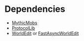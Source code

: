 # Dependencies

* [MythicMobs](https://www.spigotmc.org/resources/%E2%9A%94-mythicmobs-free-version-%E2%96%BAthe-1-custom-mob-creator%E2%97%84.5702/)
* [ProtocolLib](https://www.spigotmc.org/resources/protocollib.1997/)
* [WorldEdit](https://dev.bukkit.org/projects/worldedit) or [FastAsyncWorldEdit](https://www.spigotmc.org/resources/fast-async-worldedit.13932/)
